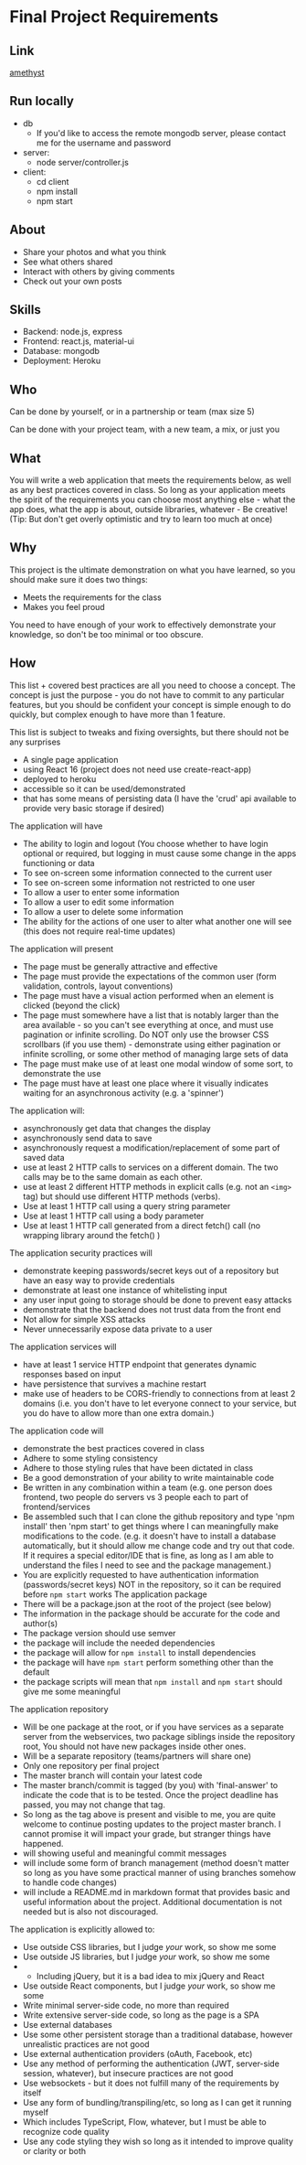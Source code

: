 # Final Project Requirements

## Link 
[amethyst](https://amethysts.herokuapp.com/)

## Run locally
* db
    * If you'd like to access the remote mongodb server, please contact me for the username and password
* server:
    * node server/controller.js
* client:
    * cd client
    * npm install
    * npm start

## About
* Share your photos and what you think
* See what others shared
* Interact with others by giving comments
* Check out your own posts

## Skills
* Backend: node.js, express
* Frontend: react.js, material-ui
* Database: mongodb
* Deployment: Heroku

## Who
Can be done by yourself, or in a partnership or team (max size 5)

Can be done with your project team, with a new team, a mix, or just you

## What

You will write a web application that meets the requirements below, as well as any best practices covered in class.  So long as your application meets the spirit of the requirements you can choose most anything else - what the app does, what the app is about, outside libraries, whatever - Be creative!  (Tip: But don't get overly optimistic and try to learn too much at once)

## Why

This project is the ultimate demonstration on what you have learned, so you should make sure it does two things:
* Meets the requirements for the class
* Makes you feel proud

You need to have enough of your work to effectively demonstrate your knowledge, so don't be too minimal or too obscure.

## How

This list + covered best practices are all you need to choose a concept.  The concept is just the purpose - you do not have to commit to any particular features, but you should be confident your concept is simple enough to do quickly, but complex enough to have more than 1 feature.

This list is subject to tweaks and fixing oversights, but there should not be any surprises

* A single page application
* using React 16 (project does not need use create-react-app)
* deployed to heroku
* accessible so it can be used/demonstrated
* that has some means of persisting data (I have the 'crud' api available to provide very basic storage if desired)

The application will have
* The ability to login and logout  (You choose whether to have login optional or required, but logging in must cause some change in the apps functioning or data
* To see on-screen some information connected to the current user
* To see on-screen some information not restricted to one user
* To allow a user to enter some information
* To allow a user to edit some information
* To allow a user to delete some information
* The ability for the actions of one user to alter what another one will see (this does not require real-time updates)

The application will present
* The page must be generally attractive and effective
* The page must provide the expectations of the common user (form validation, controls, layout conventions)
* The page must have a visual action performed when an element is clicked (beyond the click)
* The page must somewhere have a list that is notably larger than the area available - so you can't see everything at once, and must use pagination or infinite scrolling. Do NOT only use the browser CSS scrollbars (if you use them) - demonstrate using either pagination or infinite scrolling, or some other method of managing large sets of data
* The page must make use of at least one modal window of some sort, to demonstrate the use
* The page must have at least one place where it visually indicates waiting for an asynchronous activity (e.g. a 'spinner')

The application will:
* asynchronously get data that changes the display
* asynchronously send data to save
* asynchronously request a modification/replacement of some part of saved data
* use at least 2 HTTP calls to services on a different domain. The two calls may be to the same domain as each other.
* use at least 2 different HTTP methods in explicit calls (e.g. not an `<img>` tag) but should use different HTTP methods (verbs).
* Use at least 1 HTTP call using a query string parameter
* Use at least 1 HTTP call using a body parameter
* Use at least 1 HTTP call generated from a direct fetch() call (no wrapping library around the fetch() )

The application security practices will
* demonstrate keeping passwords/secret keys out of a repository but have an easy way to provide credentials
* demonstrate at least one instance of whitelisting input
* any user input going to storage should be done to prevent easy attacks
* demonstrate that the backend does not trust data from the front end
* Not allow for simple XSS attacks
* Never unnecessarily expose data private to a user

The application services will
* have at least 1 service HTTP endpoint that generates dynamic responses based on input
* have persistence that survives a machine restart
* make use of headers to be CORS-friendly to connections from at least 2 domains (i.e. you don't have to let everyone connect to your service, but you do have to allow more than one extra domain.)

The application code will
* demonstrate the best practices covered in class
* Adhere to some styling consistency
* Adhere to those styling rules that have been dictated in class
* Be a good demonstration of your ability to write maintainable code
* Be written in any combination within a team (e.g. one person does frontend, two people do servers vs 3 people each to part of frontend/services
* Be assembled such that I can clone the github repository and type 'npm install' then 'npm start' to get things where I can meaningfully make modifications to the code.  (e.g. it doesn't have to install a database automatically, but it should allow me change code and try out that code.  If it requires a special editor/IDE that is fine, as long as I am able to understand the files I need to see and the package management.)
* You are explicitly requested to have authentication information (passwords/secret keys) NOT in the repository, so it can be required before `npm start` works
The application package
* There will be a package.json at the root of the project (see below)
* The information in the package should be accurate for the code and author(s)
* The package version should use semver
* the package will include the needed dependencies
* the package will allow for `npm install` to install dependencies
* the package will have `npm start` perform something other than the default
* the package scripts will mean that `npm install` and `npm start` should give me some meaningful

The application repository
* Will be one package at the root, or if you have services as a separate server from the webservices, two package siblings inside the repository root, You should not have new packages inside other ones.
* Will be a separate repository (teams/partners will share one)
* Only one repository per final project
* The master branch will contain your latest code
* The master branch/commit is tagged (by you) with 'final-answer' to indicate the code that is to be tested.  Once the project deadline has passed, you may not change that tag.
* So long as the tag above is present and visible to me, you are quite welcome to continue posting updates to the project master branch.  I cannot promise it will impact your grade, but stranger things have happened.
* will showing useful and meaningful commit messages
* will include some form of branch management (method doesn't matter so long as you have some practical manner of using branches somehow to handle code changes)
* will include a README.md in markdown format that provides basic and useful information about the project.  Additional documentation is not needed but is also not discouraged.

The application is explicitly allowed to:
* Use outside CSS libraries, but I judge *your* work, so show me some
* Use outside JS libraries, but I judge *your* work, so show me some
* - Including jQuery, but it is a bad idea to mix jQuery and React
* Use outside React components, but I judge *your* work, so show me some
* Write minimal server-side code, no more than required
* Write extensive server-side code, so long as the page is a SPA
* Use external databases
* Use some other persistent storage than a traditional database, however unrealistic practices are not good
* Use external authentication providers (oAuth, Facebook, etc)
* Use any method of performing the authentication (JWT, server-side session, whatever), but insecure practices are not good
* Use websockets - but it does not fulfill many of the requirements by itself
* Use any form of bundling/transpiling/etc, so long as I can get it running myself
* Which includes TypeScript, Flow, whatever, but I must be able to recognize code quality
* Use any code styling they wish so long as it intended to improve quality or clarity or both
